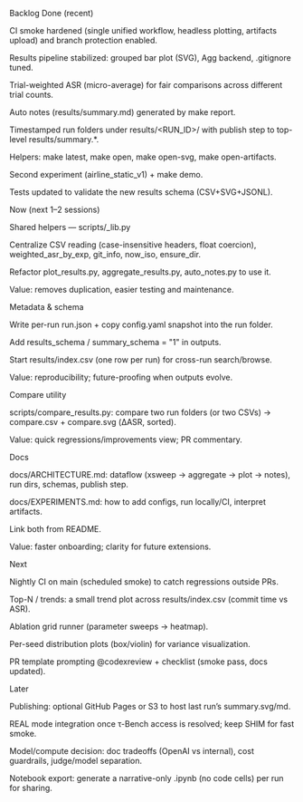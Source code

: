 Backlog
Done (recent)

CI smoke hardened (single unified workflow, headless plotting, artifacts upload) and branch protection enabled.

Results pipeline stabilized: grouped bar plot (SVG), Agg backend, .gitignore tuned.

Trial-weighted ASR (micro-average) for fair comparisons across different trial counts.

Auto notes (results/summary.md) generated by make report.

Timestamped run folders under results/<RUN_ID>/ with publish step to top-level results/summary.*.

Helpers: make latest, make open, make open-svg, make open-artifacts.

Second experiment (airline_static_v1) + make demo.

Tests updated to validate the new results schema (CSV+SVG+JSONL).

Now (next 1–2 sessions)

Shared helpers — scripts/_lib.py

Centralize CSV reading (case-insensitive headers, float coercion), weighted_asr_by_exp, git_info, now_iso, ensure_dir.

Refactor plot_results.py, aggregate_results.py, auto_notes.py to use it.

Value: removes duplication, easier testing and maintenance.

Metadata & schema

Write per-run run.json + copy config.yaml snapshot into the run folder.

Add results_schema / summary_schema = "1" in outputs.

Start results/index.csv (one row per run) for cross-run search/browse.

Value: reproducibility; future-proofing when outputs evolve.

Compare utility

scripts/compare_results.py: compare two run folders (or two CSVs) → compare.csv + compare.svg (ΔASR, sorted).

Value: quick regressions/improvements view; PR commentary.

Docs

docs/ARCHITECTURE.md: dataflow (xsweep → aggregate → plot → notes), run dirs, schemas, publish step.

docs/EXPERIMENTS.md: how to add configs, run locally/CI, interpret artifacts.

Link both from README.

Value: faster onboarding; clarity for future extensions.

Next

Nightly CI on main (scheduled smoke) to catch regressions outside PRs.

Top-N / trends: a small trend plot across results/index.csv (commit time vs ASR).

Ablation grid runner (parameter sweeps → heatmap).

Per-seed distribution plots (box/violin) for variance visualization.

PR template prompting @codexreview + checklist (smoke pass, docs updated).

Later

Publishing: optional GitHub Pages or S3 to host last run’s summary.svg/md.

REAL mode integration once τ-Bench access is resolved; keep SHIM for fast smoke.

Model/compute decision: doc tradeoffs (OpenAI vs internal), cost guardrails, judge/model separation.

Notebook export: generate a narrative-only .ipynb (no code cells) per run for sharing.
